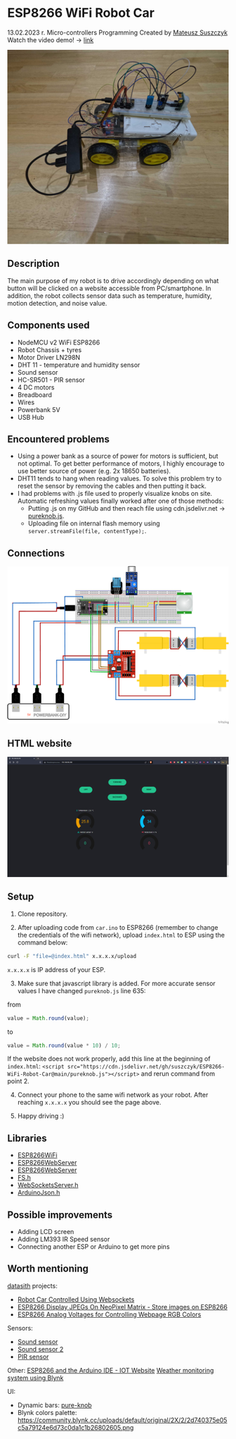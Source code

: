# ESP8266 WiFi Robot Car

13.02.2023 r.
Micro-controllers Programming
Created by [Mateusz Suszczyk](https://twitter.com/mateuszsuszczyk)
Watch the video demo! -> [link](https://www.youtube.com/watch?v=TINGj88mNsk)

![](images/car1_1.jpg)

## Description

The main purpose of my robot is to drive accordingly depending on what button will be clicked on a website accessible from PC/smartphone. In addition, the robot collects sensor data such as temperature, humidity, motion detection, and noise value.

## Components used

- NodeMCU v2 WiFi ESP8266
- Robot Chassis + tyres
- Motor Driver LN298N
- DHT 11 - temperature and humidity sensor
- Sound sensor
- HC-SR501 - PIR sensor
- 4 DC motors
- Breadboard
- Wires
- Powerbank 5V
- USB Hub

## Encountered problems

- Using a power bank as a source of power for motors is sufficient, but not optimal. To get better performance of motors, I highly encourage to use better source of power (e.g. 2x 18650 batteries).
- DHT11 tends to hang when reading values. To solve this problem try to reset the sensor by removing the cables and then putting it back.
- I had problems with .js file used to properly visualize knobs on site. Automatic refreshing values finally worked after one of those methods:
  - Putting .js on my GitHub and then reach file using cdn.jsdelivr.net -> [pureknob.js](https://cdn.jsdelivr.net/gh/suszczyk/ESP8266-WiFi-Robot@main/pureknob.js).
  - Uploading file on internal flash memory using `server.streamFile(file, contentType);`.

## Connections

![](iot_bb_500dpi.png)

## HTML website

![](pc_view.png)

## Setup

1. Clone repository.

2. After uploading code from `car.ino` to ESP8266 (remember to change the credentials of the wifi network), upload `index.html` to ESP using the command below:

```bash
curl -F "file=@index.html" x.x.x.x/upload
```

`x.x.x.x` is IP address of your ESP.

3. Make sure that javascript library is added. For more accurate sensor values I have changed `pureknob.js` line 635:

from

```javascript
value = Math.round(value);
```

to

```javascript
value = Math.round(value * 10) / 10;
```

If the website does not work properly, add this line at the beginning of `index.html`:
`<script src="https://cdn.jsdelivr.net/gh/suszczyk/ESP8266-WiFi-Robot-Car@main/pureknob.js"></script>` and rerun command from point 2.

4. Connect your phone to the same wifi network as your robot. After reaching `x.x.x.x` you should see the page above.

5. Happy driving :)

## Libraries

- [ESP8266WiFi](https://github.com/esp8266/Arduino/tree/master/libraries/ESP8266WiFi)
- [ESP8266WebServer](https://github.com/esp8266/Arduino/tree/master/libraries/ESP8266WebServer)
- [ESP8266WebServer](https://github.com/esp8266/Arduino/tree/master/libraries/ESP8266WebServer)
- [FS.h](https://github.com/esp8266/Arduino/blob/master/cores/esp8266/FS.h)
- [WebSocketsServer.h](https://github.com/Links2004/arduinoWebSockets)
- [ArduinoJson.h](https://github.com/bblanchon/ArduinoJson)

## Possible improvements

- Adding LCD screen
- Adding LM393 IR Speed sensor
- Connecting another ESP or Arduino to get more pins

## Worth mentioning

[datasith](https://www.youtube.com/@datasith) projects:

- [Robot Car Controlled Using Websockets](https://www.youtube.com/watch?v=4gl7IZLo7yA&t=275s&ab_channel=datasith)
- [ESP8266 Display JPEGs On NeoPixel Matrix - Store images on ESP8266](https://www.youtube.com/watch?v=u_C7robY118&t=523s&ab_channel=datasith)
- [ESP8266 Analog Voltages for Controlling Webpage RGB Colors](https://www.youtube.com/watch?v=kynSxSl0uKY&ab_channel=datasith)

Sensors:

- [Sound sensor](https://www.youtube.com/watch?v=PYkzJQhFNlA&ab_channel=BasonTech)
- [Sound sensor 2](https://arduino-tutorials.net/tutorial/drawing-sound-sensor-data-on-serial-plotter)
- [PIR sensor](https://randomnerdtutorials.com/arduino-with-pir-motion-sensor)

Other:
[ESP8266 and the Arduino IDE - IOT Website](http://www.martyncurrey.com/esp8266-and-the-arduino-ide-part-10c-iot-website-add-a-lcd/)
[Weather monitoring system using Blynk](https://www.youtube.com/watch?v=pOB8-pi796I&ab_channel=SriTuHobby)

UI:

- Dynamic bars: [pure-knob](https://github.com/andrepxx/pure-knob)
- Blynk colors palette: https://community.blynk.cc/uploads/default/original/2X/2/2d740375e05c5a79124e6d73c0da1c1b26802605.png
